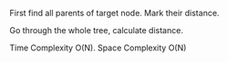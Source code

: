 First find all parents of target node. Mark their distance.

Go through the whole tree, calculate distance.

Time Complexity O(N). Space Complexity O(N)